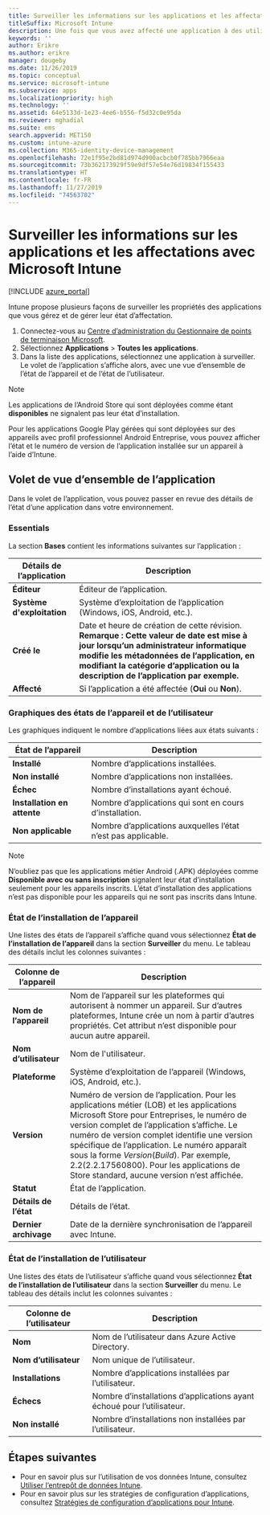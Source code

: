 ```yaml
---
title: Surveiller les informations sur les applications et les affectations
titleSuffix: Microsoft Intune
description: Une fois que vous avez affecté une application à des utilisateurs ou à des appareils, utilisez ces informations pour surveiller son état.
keywords: ''
author: Erikre
ms.author: erikre
manager: dougeby
ms.date: 11/26/2019
ms.topic: conceptual
ms.service: microsoft-intune
ms.subservice: apps
ms.localizationpriority: high
ms.technology: ''
ms.assetid: 64e5133d-1e23-4ee6-b556-f5d32c0e95da
ms.reviewer: mghadial
ms.suite: ems
search.appverid: MET150
ms.custom: intune-azure
ms.collection: M365-identity-device-management
ms.openlocfilehash: 72e1f95e2bd81d974d900acbcb0f785bb7966eaa
ms.sourcegitcommit: 73b362173929f59e9df57e54e76d19834f155433
ms.translationtype: HT
ms.contentlocale: fr-FR
ms.lasthandoff: 11/27/2019
ms.locfileid: "74563702"
---
```

# <a name="monitor-app-information-and-assignments-with-microsoft-intune"></a>Surveiller les informations sur les applications et les affectations avec Microsoft Intune

[!INCLUDE [azure_portal](../includes/azure_portal.md)]

Intune propose plusieurs façons de surveiller les propriétés des applications que vous gérez et de gérer leur état d’affectation.

1. Connectez-vous au [Centre d’administration du Gestionnaire de points de terminaison Microsoft](https://go.microsoft.com/fwlink/?linkid=2109431).
2. Sélectionnez **Applications** > **Toutes les applications**.
3. Dans la liste des applications, sélectionnez une application à surveiller. Le volet de l’application s’affiche alors, avec une vue d’ensemble de l’état de l’appareil et de l’état de l’utilisateur.

> [!NOTE]
> Les applications de l’Android Store qui sont déployées comme étant **disponibles** ne signalent pas leur état d’installation.
>
> Pour les applications Google Play gérées qui sont déployées sur des appareils avec profil professionnel Android Entreprise, vous pouvez afficher l’état et le numéro de version de l’application installée sur un appareil à l’aide d’Intune. 

## <a name="app-overview-pane"></a>Volet de vue d’ensemble de l’application

Dans le volet de l’application, vous pouvez passer en revue des détails de l’état d’une application dans votre environnement.

### <a name="essentials"></a>Essentials
La section **Bases** contient les informations suivantes sur l’application :

 | **Détails de l’application**            | **Description**                                                      |
|------------------------|------------------------------------------------------------------|
| **Éditeur**          | Éditeur de l’application.                                            |
| **Système d'exploitation**   | Système d’exploitation de l’application (Windows, iOS, Android, etc.). |
| **Créé le**             | Date et heure de création de cette révision. <b>**Remarque** : Cette valeur de date est mise à jour lorsqu’un administrateur informatique modifie les métadonnées de l’application, en modifiant la catégorie d’application ou la description de l’application par exemple.                        |
| **Affecté**           | Si l’application a été affectée (**Oui** ou **Non**).                  |

### <a name="device-and-user-status-graphs"></a>Graphiques des états de l’appareil et de l’utilisateur
Les graphiques indiquent le nombre d’applications liées aux états suivants :

| **État de l’appareil**       | **Description**                                       |
|-----------------------|-------------------------------------------------------|
| **Installé**         | Nombre d’applications installées.                         |
| **Non installé**     | Nombre d’applications non installées.                     |
| **Échec**            | Nombre d’installations ayant échoué.                   |
| **Installation en attente**   | Nombre d’applications qui sont en cours d’installation. |
| **Non applicable**           | Nombre d’applications auxquelles l’état n’est pas applicable.            |

> [!NOTE]
> N’oubliez pas que les applications métier Android (.APK) déployées comme **Disponible avec ou sans inscription** signalent leur état d’installation seulement pour les appareils inscrits. L’état d’installation des applications n’est pas disponible pour les appareils qui ne sont pas inscrits dans Intune.

### <a name="device-install-status"></a>État de l’installation de l’appareil

Une listes des états de l’appareil s’affiche quand vous sélectionnez **État de l’installation de l’appareil** dans la section **Surveiller** du menu. Le tableau des détails inclut les colonnes suivantes :

| **Colonne de l’appareil**      | **Description**                                                                                                                                                                                                                                            |
|----------------------|------------------------------------------------------------------------------------------------------------------------------------------------------------------------------------------------------------------------------------------------------------|
| **Nom de l’appareil**      | Nom de l’appareil sur les plateformes qui autorisent à nommer un appareil. Sur d’autres plateformes, Intune crée un nom à partir d’autres propriétés. Cet attribut n’est disponible pour aucun autre appareil.                                                                       |
| **Nom d’utilisateur**        | Nom de l'utilisateur.                                                                                                                                                                                                                                      |
| **Plateforme**         | Système d’exploitation de l’appareil (Windows, iOS, Android, etc.).                                                                                                                                                                                           |
| **Version**          | Numéro de version de l’application. Pour les applications métier (LOB) et les applications Microsoft Store pour Entreprises, le numéro de version complet de l’application s’affiche. Le numéro de version complet identifie une version spécifique de l’application. Le numéro apparaît sous la forme _Version_(_Build_). Par exemple, 2.2(2.2.17560800). Pour les applications de Store standard, aucune version n’est affichée. |
| **Statut**           | État de l’application.                                                                                                                                                                                                                                     |
| **Détails de l’état**   | Détails de l’état.                                                                                                                                                                                                                                     |
| **Dernier archivage**    | Date de la dernière synchronisation de l’appareil avec Intune.                                                                                                                                                                                                                  |


### <a name="user-install-status"></a>État de l’installation de l’utilisateur

Une listes des états de l’utilisateur s’affiche quand vous sélectionnez **État de l’installation de l’utilisateur** dans la section **Surveiller** du menu. Le tableau des détails inclut les colonnes suivantes :

| **Colonne de l’utilisateur**     | **Description**                           |
|---------------------|-------------------------------------------|
| **Nom**            | Nom de l’utilisateur dans Azure Active Directory.         |
| **Nom d’utilisateur**       | Nom unique de l’utilisateur.              |
| **Installations**   | Nombre d’applications installées par l’utilisateur. |
| **Échecs**        | Nombre d’installations d’applications ayant échoué pour l’utilisateur.     |
| **Non installé**   | Nombre d’installations non installées par l’utilisateur. |


## <a name="next-steps"></a>Étapes suivantes

- Pour en savoir plus sur l’utilisation de vos données Intune, consultez [Utiliser l’entrepôt de données Intune](../reports-nav-create-intune-reports.md).
- Pour en savoir plus sur les stratégies de configuration d’applications, consultez [Stratégies de configuration d’applications pour Intune](app-configuration-policies-overview.md).
